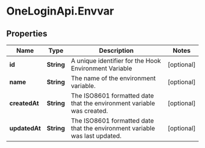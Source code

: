# OneLoginApi.Envvar

## Properties

Name | Type | Description | Notes
------------ | ------------- | ------------- | -------------
**id** | **String** | A unique identifier for the Hook Environment Variable | [optional] 
**name** | **String** | The name of the environment variable. | [optional] 
**createdAt** | **String** | The ISO8601 formatted date that the environment variable was created. | [optional] 
**updatedAt** | **String** | The ISO8601 formatted date that the environment variable was last updated. | [optional] 


